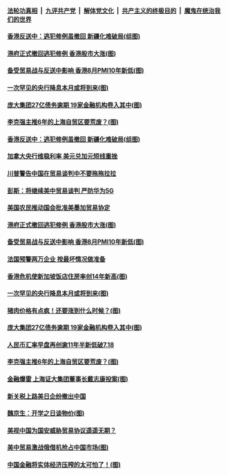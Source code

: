 ####  [法轮功真相](../../../../basic/blob/master/README.md?t=09042326) &nbsp;|&nbsp; [九评共产党](../../../../9ping.md/blob/master/README.md?t=09042326) &nbsp;|&nbsp; [解体党文化](../../../../jtdwh.md/blob/master/README.md?t=09042326)  &nbsp;|&nbsp; [共产主义的终极目的](../../../../gczydzjmd.md/blob/master/README.md?t=09042326) &nbsp;|&nbsp; [魔鬼在统治我们的世界](../../../../mgztzwmdsj.md/blob/master/README.md?t=09042326) 

#### [香港反送中：逃犯修例虽撤回 新疆化难破局(组图)](../pages/p5/906208.md?t=09042326) 

#### [港府正式撤回逃犯修例 香港股市大涨(图)](../pages/p5/906152.md?t=09042326) 

#### [备受贸易战与反送中影响 香港8月PMI10年新低(图)](../pages/p5/906132.md?t=09042326) 

#### [一次罕见的央行降息本月或将到来(图)](../pages/p5/906080.md?t=09042326) 

#### [庞大集团27亿债务逾期 19家金融机构卷入其中(图)](../pages/p5/906086.md?t=09042326) 

#### [李克强主推6年的上海自贸区要荒废？(图)](../pages/p5/906063.md?t=09042326) 

#### [香港反送中：逃犯修例虽撤回 新疆化难破局(组图)](../pages/p5/906208.md?t=09042326) 

#### [加拿大央行维稳利率 美元兑加元短线重挫](../pages/p5/906200.md?t=09042326) 

#### [川普警告中国在贸易谈判中不要拖拖拉拉](../pages/p5/906157.md?t=09042326) 

#### [彭斯：将继续美中贸易谈判 严防华为5G](../pages/p5/906156.md?t=09042326) 

#### [美国农民推动国会批准美墨加贸易协定](../pages/p5/906154.md?t=09042326) 

#### [港府正式撤回逃犯修例 香港股市大涨(图)](../pages/p5/906152.md?t=09042326) 

#### [备受贸易战与反送中影响 香港8月PMI10年新低(图)](../pages/p5/906132.md?t=09042326) 

#### [法国预警两万企业 按最坏情况做准备](../pages/p5/906110.md?t=09042326) 

#### [香港危机使新加坡饭店住房率创14年新高(图)](../pages/p5/906106.md?t=09042326) 

#### [一次罕见的央行降息本月或将到来(图)](../pages/p5/906080.md?t=09042326) 

#### [猪肉价格有点疯！还要涨到什么时候？(图)](../pages/p5/906081.md?t=09042326) 

#### [庞大集团27亿债务逾期 19家金融机构卷入其中(图)](../pages/p5/906086.md?t=09042326) 

#### [人民币汇率早盘再创逾11年半新低破7.18](../pages/p5/906067.md?t=09042326) 

#### [李克强主推6年的上海自贸区要荒废？(图)](../pages/p5/906063.md?t=09042326) 

#### [金融爆雷 上海证大集团董事长戴志康投案(图)](../pages/p5/905916.md?t=09042326) 

#### [新关税上路美日企纷撤出中国](../pages/p5/905977.md?t=09042326) 

#### [魏京生：开学之日谈物价(图)](../pages/p5/905968.md?t=09042326) 

#### [美视中国为国安威胁贸易协议遥遥无期？](../pages/p5/905964.md?t=09042326) 

#### [美中贸易激战俄借机抢占中国市场(图)](../pages/p5/905950.md?t=09042326) 

#### [中国金融将实体经济压榨的太可怕了！(图)](../pages/p5/905918.md?t=09042326) 

